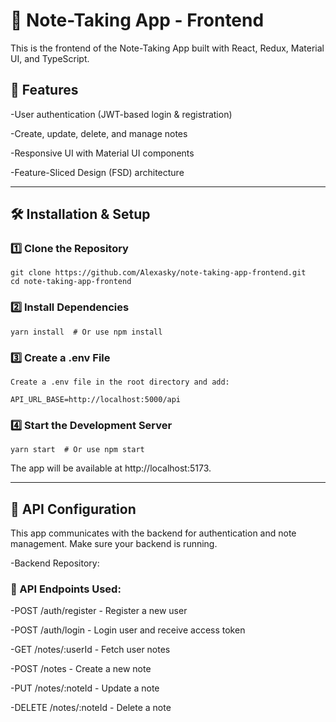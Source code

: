 # 📒 Note-Taking App - Frontend

This is the frontend of the Note-Taking App built with React, Redux, Material UI, and TypeScript.

## 🚀 Features

-User authentication (JWT-based login & registration)

-Create, update, delete, and manage notes

-Responsive UI with Material UI components

-Feature-Sliced Design (FSD) architecture

---

## 🛠️ Installation & Setup

### 1️⃣ Clone the Repository

```
git clone https://github.com/Alexasky/note-taking-app-frontend.git
cd note-taking-app-frontend

```

### 2️⃣ Install Dependencies

```
yarn install  # Or use npm install

```

### 3️⃣ Create a .env File

```
Create a .env file in the root directory and add:

API_URL_BASE=http://localhost:5000/api

```

### 4️⃣ Start the Development Server

```
yarn start  # Or use npm start

```

The app will be available at http://localhost:5173.

---

## 🔗 API Configuration

This app communicates with the backend for authentication and note management. Make sure your backend is running.

-Backend Repository:

### 📝 API Endpoints Used:

-POST /auth/register - Register a new user

-POST /auth/login - Login user and receive access token

-GET /notes/:userId - Fetch user notes

-POST /notes - Create a new note

-PUT /notes/:noteId - Update a note

-DELETE /notes/:noteId - Delete a note
